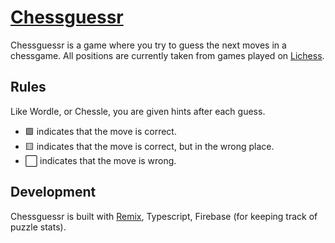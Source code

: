 # [Chessguessr](https://chessguessr.com)

Chessguessr is a game where you try to guess the next moves in a chessgame. All positions are currently taken from games played on [Lichess](https://lichess.org).

## Rules

Like Wordle, or Chessle, you are given hints after each guess.

* 🟩 indicates that the move is correct.
* 🟨 indicates that the move is correct, but in the wrong place.
* ⬜ indicates that the move  is wrong.

## Development

Chessguessr is built with [Remix](https://remix.run/), Typescript, Firebase (for keeping track of puzzle stats).
